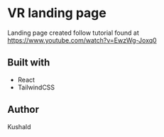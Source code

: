 # VR landing page

Landing page created follow tutorial found at https://www.youtube.com/watch?v=EwzWg-Joxq0

## Built with

- React
- TailwindCSS

## Author

Kushald
